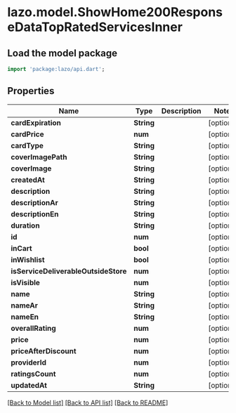 # lazo.model.ShowHome200ResponseDataTopRatedServicesInner

## Load the model package
```dart
import 'package:lazo/api.dart';
```

## Properties
Name | Type | Description | Notes
------------ | ------------- | ------------- | -------------
**cardExpiration** | **String** |  | [optional] 
**cardPrice** | **num** |  | [optional] 
**cardType** | **String** |  | [optional] 
**coverImagePath** | **String** |  | [optional] 
**coverImage** | **String** |  | [optional] 
**createdAt** | **String** |  | [optional] 
**description** | **String** |  | [optional] 
**descriptionAr** | **String** |  | [optional] 
**descriptionEn** | **String** |  | [optional] 
**duration** | **String** |  | [optional] 
**id** | **num** |  | [optional] 
**inCart** | **bool** |  | [optional] 
**inWishlist** | **bool** |  | [optional] 
**isServiceDeliverableOutsideStore** | **num** |  | [optional] 
**isVisible** | **num** |  | [optional] 
**name** | **String** |  | [optional] 
**nameAr** | **String** |  | [optional] 
**nameEn** | **String** |  | [optional] 
**overallRating** | **num** |  | [optional] 
**price** | **num** |  | [optional] 
**priceAfterDiscount** | **num** |  | [optional] 
**providerId** | **num** |  | [optional] 
**ratingsCount** | **num** |  | [optional] 
**updatedAt** | **String** |  | [optional] 

[[Back to Model list]](../README.md#documentation-for-models) [[Back to API list]](../README.md#documentation-for-api-endpoints) [[Back to README]](../README.md)


